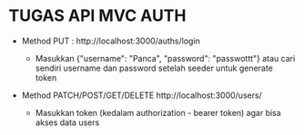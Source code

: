 # TUGAS API MVC AUTH


* Method PUT : http://localhost:3000/auths/login 
    * Masukkan {"username": "Panca", "password": "passwottt"} atau cari sendiri username dan password setelah seeder untuk generate token




* Method PATCH/POST/GET/DELETE  http://localhost:3000/users/
    * Masukkan token (kedalam authorization - bearer token) agar bisa akses data users